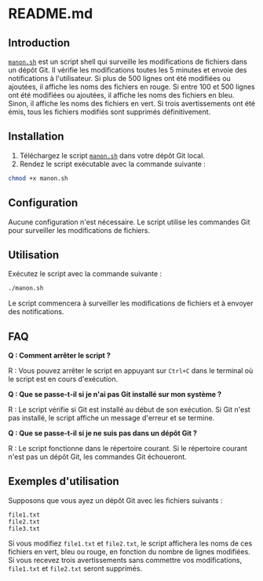 # README.md

## Introduction

[`manon.sh`](command:_github.copilot.openRelativePath?%5B%22manon.sh%22%5D "manon.sh") est un script shell qui surveille les modifications de fichiers dans un dépôt Git. Il vérifie les modifications toutes les 5 minutes et envoie des notifications à l'utilisateur. Si plus de 500 lignes ont été modifiées ou ajoutées, il affiche les noms des fichiers en rouge. Si entre 100 et 500 lignes ont été modifiées ou ajoutées, il affiche les noms des fichiers en bleu. Sinon, il affiche les noms des fichiers en vert. Si trois avertissements ont été émis, tous les fichiers modifiés sont supprimés définitivement.

## Installation

1. Téléchargez le script [`manon.sh`](command:_github.copilot.openRelativePath?%5B%22manon.sh%22%5D "manon.sh") dans votre dépôt Git local.
2. Rendez le script exécutable avec la commande suivante :

```sh
chmod +x manon.sh
```

## Configuration

Aucune configuration n'est nécessaire. Le script utilise les commandes Git pour surveiller les modifications de fichiers.

## Utilisation

Exécutez le script avec la commande suivante :

```sh
./manon.sh
```

Le script commencera à surveiller les modifications de fichiers et à envoyer des notifications.

## FAQ 

**Q : Comment arrêter le script ?**

R : Vous pouvez arrêter le script en appuyant sur `Ctrl+C` dans le terminal où le script est en cours d'exécution.

**Q : Que se passe-t-il si je n'ai pas Git installé sur mon système ?**

R : Le script vérifie si Git est installé au début de son exécution. Si Git n'est pas installé, le script affiche un message d'erreur et se termine.

**Q : Que se passe-t-il si je ne suis pas dans un dépôt Git ?**

R : Le script fonctionne dans le répertoire courant. Si le répertoire courant n'est pas un dépôt Git, les commandes Git échoueront.

## Exemples d'utilisation

Supposons que vous ayez un dépôt Git avec les fichiers suivants :

```
file1.txt
file2.txt
file3.txt
```

Si vous modifiez `file1.txt` et `file2.txt`, le script affichera les noms de ces fichiers en vert, bleu ou rouge, en fonction du nombre de lignes modifiées. Si vous recevez trois avertissements sans commettre vos modifications, `file1.txt` et `file2.txt` seront supprimés.